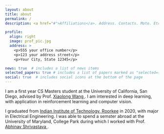 ```yaml
---
layout: about
title: about
permalink: /
description: <a href="#">Affiliations</a>. Address. Contacts. Moto. Etc.

profile:
  align: right
  image: prof_pic.jpg
  address: >
    <p>555 your office number</p>
    <p>123 your address street</p>
    <p>Your City, State 12345</p>

news: true  # includes a list of news items
selected_papers: true # includes a list of papers marked as "selected={true}"
social: true  # includes social icons at the bottom of the page
---
```


I am a first year CS Masters student at the University of California, San Diego, advised by Prof. <a href="https://xiaolonw.github.io/"> Xiaolong Wang </a>. I am interested in deep learning, with application in reinforcement learning and computer vision.

I graduated from <a href="https://www.iitr.ac.in/">Indian Institute of Technology, Roorkee</a> in 2020, with major in Electrical Engineering. I was able to spend a semster abroad at the University of Maryland, College Park during which I worked with Prof. <a href="https://www.cs.umd.edu/~abhinav/">Abhinav Shrivastava </a>.